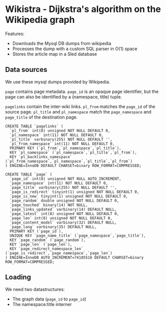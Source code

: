 # Wikistra - Dijkstra's algorithm on the Wikipedia graph

Features:

 - Downloads the Mysql DB dumps from wikipedia
 - Processes the dump with a custom SQL parser in O(1) space
 - Stores the article map in a Sled database


## Data sources

We use these mysql dumps provided by Wikipedia.

`page` contains page metadata. `page_id` is an opaque page identifier,
but the page can also be identified by a (namespace, title) tuple.

`pagelinks` contain the inter-wiki links. `pl_from` matches the `page_id` of the source page.
`pl_title` and `pl_namespace` match the `page_namespace` and `page_title` of the destination page.

```mysql
CREATE TABLE `pagelinks` (
  `pl_from` int(8) unsigned NOT NULL DEFAULT 0,
  `pl_namespace` int(11) NOT NULL DEFAULT 0,
  `pl_title` varbinary(255) NOT NULL DEFAULT '',
  `pl_from_namespace` int(11) NOT NULL DEFAULT 0,
  PRIMARY KEY (`pl_from`,`pl_namespace`,`pl_title`),
  KEY `pl_namespace` (`pl_namespace`,`pl_title`,`pl_from`),
  KEY `pl_backlinks_namespace` (`pl_from_namespace`,`pl_namespace`,`pl_title`,`pl_from`)
) ENGINE=InnoDB DEFAULT CHARSET=binary ROW_FORMAT=COMPRESSED;

CREATE TABLE `page` (
  `page_id` int(8) unsigned NOT NULL AUTO_INCREMENT,
  `page_namespace` int(11) NOT NULL DEFAULT 0,
  `page_title` varbinary(255) NOT NULL DEFAULT '',
  `page_is_redirect` tinyint(1) unsigned NOT NULL DEFAULT 0,
  `page_is_new` tinyint(1) unsigned NOT NULL DEFAULT 0,
  `page_random` double unsigned NOT NULL DEFAULT 0,
  `page_touched` binary(14) NOT NULL,
  `page_links_updated` varbinary(14) DEFAULT NULL,
  `page_latest` int(8) unsigned NOT NULL DEFAULT 0,
  `page_len` int(8) unsigned NOT NULL DEFAULT 0,
  `page_content_model` varbinary(32) DEFAULT NULL,
  `page_lang` varbinary(35) DEFAULT NULL,
  PRIMARY KEY (`page_id`),
  UNIQUE KEY `page_name_title` (`page_namespace`,`page_title`),
  KEY `page_random` (`page_random`),
  KEY `page_len` (`page_len`),
  KEY `page_redirect_namespace_len` (`page_is_redirect`,`page_namespace`,`page_len`)
) ENGINE=InnoDB AUTO_INCREMENT=74185516 DEFAULT CHARSET=binary ROW_FORMAT=COMPRESSED;
```

## Loading

We need two datastructures:

 - The graph data (`page_id` to `page_id`)
 - The namespace:title interner


